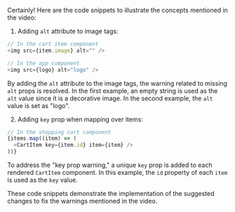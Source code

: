 Certainly! Here are the code snippets to illustrate the concepts mentioned in the video:

1. Adding `alt` attribute to image tags:
```javascript
// In the cart item component
<img src={item.image} alt="" />

// In the app component
<img src={logo} alt="logo" />
```
By adding the `alt` attribute to the image tags, the warning related to missing `alt` props is resolved. In the first example, an empty string is used as the `alt` value since it is a decorative image. In the second example, the `alt` value is set as "logo".

2. Adding `key` prop when mapping over items:
```javascript
// In the shopping cart component
{items.map((item) => (
  <CartItem key={item.id} item={item} />
))}
```
To address the "key prop warning," a unique `key` prop is added to each rendered `CartItem` component. In this example, the `id` property of each `item` is used as the `key` value.

These code snippets demonstrate the implementation of the suggested changes to fix the warnings mentioned in the video.